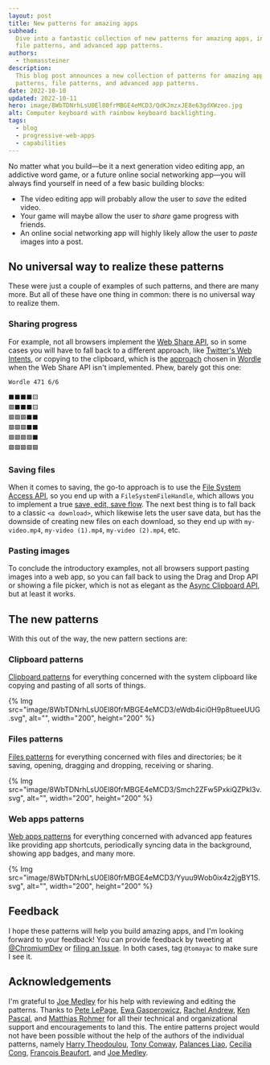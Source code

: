 ```yaml
---
layout: post
title: New patterns for amazing apps
subhead:
  Dive into a fantastic collection of new patterns for amazing apps, including clipboard patterns,
  file patterns, and advanced app patterns.
authors:
  - thomassteiner
description:
  This blog post announces a new collection of patterns for amazing apps, including clipboard
  patterns, file patterns, and advanced app patterns.
date: 2022-10-10
updated: 2022-10-11
hero: image/8WbTDNrhLsU0El80frMBGE4eMCD3/QdKJmzxJE8e63gdXWzeo.jpg
alt: Computer keyboard with rainbow keyboard backlighting.
tags:
  - blog
  - progressive-web-apps
  - capabilities
---
```


No matter what you build—be it a next generation video editing app, an addictive word game, or a
future online social networking app—you will always find yourself in need of a few basic building
blocks:

- The video editing app will probably allow the user to _save_ the edited video.
- Your game will maybe allow the user to _share_ game progress with friends.
- An online social networking app will highly likely allow the user to _paste_ images into a post.

## No universal way to realize these patterns

These were just a couple of examples of such patterns, and there are many more. But all of these
have one thing in common: there is no universal way to realize them.

### Sharing progress

For example, not all browsers implement the [Web Share API](/web-share/), so in some cases you will
have to fall back to a different approach, like
[Twitter's Web Intents](https://developer.twitter.com/en/docs/twitter-for-websites/tweet-button/guides/web-intent),
or copying to the clipboard, which is the
[approach](https://twitter.com/powerlanguish/status/1471493886031773707) chosen in
[Wordle](https://www.nytimes.com/games/wordle/index.html) when the Web Share API isn't implemented.
Phew, barely got this one:

```text
Wordle 471 6/6

⬛⬛⬛⬛🟨
🟩⬛⬛⬛🟨
🟩🟩🟩⬛⬛
🟩🟩🟩⬛⬛
🟩🟩🟩🟩⬛
🟩🟩🟩🟩🟩
```

### Saving files

When it comes to saving, the go-to approach is to use the
[File System Access API](/file-system-access/), so you end up with a `FileSystemFileHandle`, which
allows you to implement a true [save, edit, save flow](/excalidraw-and-fugu/#saving-files). The next
best thing is to fall back to a classic `<a download>`, which likewise lets the user save data, but
has the downside of creating new files on each download, so they end up with `my-video.mp4`,
`my-video (1).mp4`, `my-video (2).mp4`, etc.

### Pasting images

To conclude the introductory examples, not all browsers support pasting images into a web app, so
you can fall back to using the Drag and Drop API or showing a file picker, which is not as elegant as
the [Async Clipboard API](/async-clipboard), but at least it works.

## The new patterns

With this out of the way, the new pattern sections are:

### Clipboard patterns

[Clipboard patterns](/patterns/clipboard/) for everything concerned with the system clipboard like
copying and pasting of all sorts of things.

{% Img src="image/8WbTDNrhLsU0El80frMBGE4eMCD3/eWdb4ici0H9p8tueeUUG.svg", alt="", width="200", height="200" %}

### Files patterns

[Files patterns](/patterns/files/) for everything concerned with files and directories; be it
saving, opening, dragging and dropping, receiving or sharing.

{% Img src="image/8WbTDNrhLsU0El80frMBGE4eMCD3/Smch2ZFw5PxkiQZPkl3v.svg", alt="", width="200", height="200" %}

### Web apps patterns

[Web apps patterns](/patterns/web-apps/) for everything concerned with advanced app
features like providing app shortcuts, periodically syncing data in the background, showing app
badges, and many more.

{% Img src="image/8WbTDNrhLsU0El80frMBGE4eMCD3/Yyuu9Wob0ix4z2jgBY1S.svg", alt="", width="200", height="200" %}

## Feedback

I hope these patterns will help you build amazing apps, and I'm looking forward to your feedback!
You can provide feedback by tweeting at [@ChromiumDev](https://twitter.com/ChromiumDev) or
[filing an Issue](https://github.com/GoogleChrome/web.dev/issues/new/choose). In both cases, tag
`@tomayac` to make sure I see it.

## Acknowledgements

I'm grateful to [Joe Medley](https://github.com/jpmedley) for his help with reviewing and editing
the patterns. Thanks to [Pete LePage](https://github.com/petele),
[Ewa Gasperowicz](https://twitter.com/devnook), [Rachel Andrew](https://twitter.com/rachelandrew),
[Ken Pascal](https://www.linkedin.com/in/kenpascal/),
and [Matthias Rohmer](https://twitter.com/matthiasrohmer)
for all their technical and organizational support and
encouragements to land this. The entire patterns project would not have been possible without the
help of the authors of the individual patterns, namely
[Harry Theodoulou](https://www.harrytheo.com/), [Tony Conway](/authors/conwayt/),
[Palances Liao](authors/pliao/), [Cecilia Cong](/authors/chuijun/),
[François Beaufort](https://github.com/beaufortfrancois), and
[Joe Medley](https://github.com/jpmedley).
